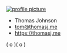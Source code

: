 [ ![profile picture](https://images.weserv.nl/?url=thomasj.me/assets/images/outline.png&q=95) ](http://thomasj.me)

- Thomas Johnson
- tom@thomasj.me
- https://thomasj.me

( o )( o )

